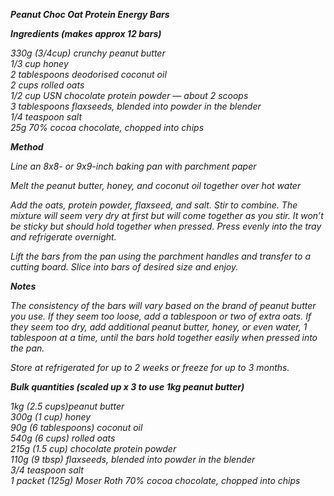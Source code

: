 ***Peanut Choc Oat Protein Energy Bars***

***Ingredients (makes approx 12 bars)***

*330g (3/4cup) crunchy peanut butter*  
 *1/3 cup honey*  
 *2 tablespoons deodorised coconut oil*  
*2 cups rolled oats*  
 *1/2 cup USN chocolate protein powder — about 2 scoops*  
 *3 tablespoons flaxseeds, blended into powder in the blender*  
 *1/4 teaspoon salt*  
*25g 70% cocoa chocolate, chopped into chips*

***Method***

*Line an 8x8- or 9x9-inch baking pan with parchment paper*

*Melt the peanut butter, honey, and coconut oil together over hot water*

*Add the oats, protein powder, flaxseed, and salt. Stir to combine. The mixture will seem very dry at first but will come together as you stir. It won’t be sticky but should hold together when pressed. Press evenly into the tray and refrigerate overnight.*

*Lift the bars from the pan using the parchment handles and transfer to a cutting board. Slice into bars of desired size and enjoy.*

***Notes***

 *The consistency of the bars will vary based on the brand of peanut butter you use. If they seem too loose, add a tablespoon or two of extra oats. If they seem too dry, add additional peanut butter, honey, or even water, 1 tablespoon at a time, until the bars hold together easily when pressed into the pan.*

 *Store at refrigerated for up to 2 weeks or freeze for up to 3 months.* 

***Bulk quantities (scaled up x 3 to use 1kg peanut butter)***

*1kg (2.5 cups)peanut butter*  
*300g (1 cup) honey*  
 *90g (6 tablespoons) coconut oil*  
 *540g (6 cups) rolled oats*  
 *215g (1.5 cup) chocolate protein powder*  
*110g (9 tbsp) flaxseeds, blended into powder in the blender*  
 *3/4 teaspoon salt*  
 *1 packet (125g) Moser Roth 70% cocoa chocolate, chopped into chips*  
